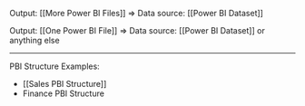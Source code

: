 Output: [[More Power BI Files]]
=> Data source: [[Power BI Dataset]] 

Output: [[One Power BI File]]
=> Data source: [[Power BI Dataset]] or anything else

---

PBI Structure Examples:
- [[Sales PBI Structure]]
- Finance PBI Structure